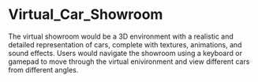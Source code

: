 # Virtual_Car_Showroom
The virtual showroom would be a 3D environment with a realistic and detailed representation of cars, complete with textures, animations, and sound effects. Users would navigate the showroom using a keyboard or gamepad to move through the virtual enivironment and view different cars from different angles.

